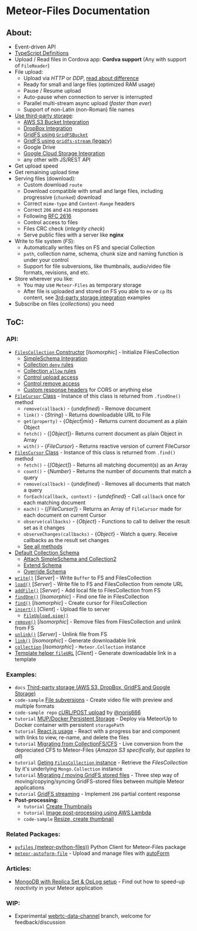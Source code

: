 # Meteor-Files Documentation

## About:

- Event-driven API
- [TypeScript Definitions](https://github.com/VeliovGroup/Meteor-Files/blob/master/docs/typescript-definitions.md)
- Upload / Read files in Cordova app: __Cordva support__ (Any with support of `FileReader`)
- File upload:
  - Upload via *HTTP* or *DDP*, [read about difference](https://github.com/VeliovGroup/Meteor-Files/blob/master/docs/about-transports.md#about-upload-transports)
  - Ready for small and large files (optimized RAM usage)
  - Pause / Resume upload
  - Auto-pause when connection to server is interrupted
  - Parallel multi-stream async upload (*faster than ever*)
  - Support of non-Latin (non-Roman) file names
- [Use third-party storage](https://github.com/VeliovGroup/Meteor-Files/blob/master/docs/3rd-party-storage.md):
  - [AWS S3 Bucket Integration](https://github.com/VeliovGroup/Meteor-Files/blob/master/docs/aws-s3-integration.md)
  - [DropBox Integration](https://github.com/VeliovGroup/Meteor-Files/blob/master/docs/dropbox-integration.md)
  - [GridFS using `GridFSBucket`](https://github.com/VeliovGroup/Meteor-Files/blob/master/docs/gridfs-bucket-integration.md#use-gridfs-with-gridfsbucket-as-a-storage)
  - [GridFS using `gridfs-stream` (legacy)](https://github.com/VeliovGroup/Meteor-Files/blob/master/docs/gridfs-integration.md)
  - Google Drive
  - [Google Cloud Storage Integration](https://github.com/VeliovGroup/Meteor-Files/blob/master/docs/google-cloud-storage-integration.md)
  - any other with JS/REST API
- Get upload speed
- Get remaining upload time
- Serving files (download):
  - Custom download `route`
  - Download compatible with small and large files, including progressive (`chunked`) download
  - Correct `mime-type` and `Content-Range` headers
  - Correct `206` and `416` responses
  - Following [RFC 2616](https://tools.ietf.org/html/rfc2616)
  - Control access to files
  - Files CRC check (*integrity check*)
  - Serve public files with a server like __nginx__
- Write to file system (*FS*):
  - Automatically writes files on FS and special Collection
  - `path`, collection name, schema, chunk size and naming function is under your control
  - Support for file subversions, like thumbnails, audio/video file formats, revisions, and etc.
- Store wherever you like:
  - You may use `Meteor-Files` as temporary storage
  - After file is uploaded and stored on FS you able to `mv` or `cp` its content, see [3rd-party storage integration](https://github.com/VeliovGroup/Meteor-Files/blob/master/docs/3rd-party-storage.md) examples
- Subscribe on files (*collections*) you need

## ToC:

### API:

- [`FilesCollection` Constructor](https://github.com/VeliovGroup/Meteor-Files/blob/master/docs/constructor.md) [*Isomorphic*] - Initialize FilesCollection
  - [SimpleSchema Integration](https://github.com/VeliovGroup/Meteor-Files/blob/master/docs/constructor.md#attach-schema-isomorphic)
  - [Collection `deny` rules](https://github.com/VeliovGroup/Meteor-Files/blob/master/docs/constructor.md#deny-collection-interaction-on-client-server)
  - [Collection `allow` rules](https://github.com/VeliovGroup/Meteor-Files/blob/master/docs/constructor.md#allow-collection-interaction-on-client-server)
  - [Control upload access](https://github.com/VeliovGroup/Meteor-Files/blob/master/docs/constructor.md#use-onbeforeupload-to-avoid-unauthorized-upload)
  - [Control remove access](https://github.com/VeliovGroup/Meteor-Files/blob/master/docs/constructor.md#use-onbeforeremove-to-avoid-unauthorized-remove)
  - [Custom response headers](https://github.com/VeliovGroup/Meteor-Files/blob/master/docs/custom-response-headers.md#custom-response-headers) for CORS or anything else
- [`FileCursor` Class](https://github.com/VeliovGroup/Meteor-Files/blob/master/docs/FileCursor.md) - Instance of this class is returned from `.findOne()` method
  - `remove(callback)` - {*undefined*} - Remove document
  - `link()` - {*String*} - Returns downloadable URL to File
  - `get(property)` - {*Object*|*mix*} - Returns current document as a plain Object
  - `fetch()` - {[*Object*]}- Returns current document as plain Object in Array
  - `with()` - {*FileCursor*} - Returns reactive version of current FileCursor
- [`FilesCursor` Class](https://github.com/VeliovGroup/Meteor-Files/blob/master/docs/FilesCursor.md) - Instance of this class is returned from `.find()` method
  - `fetch()` - {*[Object]*} - Returns all matching document(s) as an Array
  - `count()` - {*Number*} - Returns the number of documents that match a query
  - `remove(callback)` - {*undefined*} - Removes all documents that match a query
  - `forEach(callback, context)` - {*undefined*} - Call `callback` once for each matching document
  - `each()` - {*[FileCursor]*} - Returns an Array of `FileCursor` made for each document on current Cursor
  - `observe(callbacks)` - {*Object*} - Functions to call to deliver the result set as it changes
  - `observeChanges(callbacks)` - {*Object*} - Watch a query. Receive callbacks as the result set changes
  - [See all methods](https://github.com/VeliovGroup/Meteor-Files/blob/master/docs/FilesCursor.md)
- [Default Collection Schema](https://github.com/VeliovGroup/Meteor-Files/blob/master/docs/schema.md#schema)
  - [Attach SimpleSchema and Collection2](https://github.com/VeliovGroup/Meteor-Files/blob/master/docs/schema.md#attach-schema-recommended)
  - [Extend Schema](https://github.com/VeliovGroup/Meteor-Files/blob/master/docs/schema.md#extend-default-schema)
  - [Override Schema](https://github.com/VeliovGroup/Meteor-Files/blob/master/docs/schema.md#pass-your-own-schema-not-recommended)
- [`write()`](https://github.com/VeliovGroup/Meteor-Files/blob/master/docs/write.md) [*Server*] - Write `Buffer` to FS and FilesCollection
- [`load()`](https://github.com/VeliovGroup/Meteor-Files/blob/master/docs/load.md) [*Server*] - Write file to FS and FilesCollection from remote URL
- [`addFile()`](https://github.com/VeliovGroup/Meteor-Files/blob/master/docs/addFile.md) [*Server*] - Add local file to FilesCollection from FS
- [`findOne()`](https://github.com/VeliovGroup/Meteor-Files/blob/master/docs/findOne.md) [*Isomorphic*] - Find one file in FilesCollection
- [`find()`](https://github.com/VeliovGroup/Meteor-Files/blob/master/docs/find.md) [*Isomorphic*] - Create cursor for FilesCollection
- [`insert()`](https://github.com/VeliovGroup/Meteor-Files/blob/master/docs/insert.md) [*Client*] - Upload file to server
  - [`FileUpload.pipe()`](https://github.com/VeliovGroup/Meteor-Files/blob/master/docs/insert.md#piping)
- [`remove()`](https://github.com/VeliovGroup/Meteor-Files/blob/master/docs/remove.md) [*Isomorphic*] - Remove files from FilesCollection and unlink from FS
- [`unlink()`](https://github.com/VeliovGroup/Meteor-Files/blob/master/docs/unlink.md) [*Server*] - Unlink file from FS
- [`link()`](https://github.com/VeliovGroup/Meteor-Files/blob/master/docs/link.md) [*Isomorphic*] - Generate downloadable link
- [`collection`](https://github.com/VeliovGroup/Meteor-Files/blob/master/docs/collection.md) [*Isomorphic*] - `Meteor.Collection` instance
- [Template helper `fileURL`](https://github.com/VeliovGroup/Meteor-Files/blob/master/docs/template-helper.md) [*Client*] - Generate downloadable link in a template

### Examples:

- `docs` [Third-party storage (AWS S3, DropBox, GridFS and Google Storage)](https://github.com/VeliovGroup/Meteor-Files/blob/master/docs/3rd-party-storage.md)
- `code-sample` [File subversions](https://github.com/VeliovGroup/Meteor-Files/blob/master/docs/file-subversions.md) - Create video file with preview and multiple formats
- `code-sample repo` [cURL/POST upload](https://github.com/noris666/Meteor-Files-POST-Example) by [@noris666](https://github.com/noris666)
- `tutorial` [MUP/Docker Persistent Storage](https://github.com/VeliovGroup/Meteor-Files/blob/master/docs/meteorup-usage.md) - Deploy via MeteorUp to Docker container with persistent `storagePath`
- `tutorial` [React.js usage](https://github.com/VeliovGroup/Meteor-Files/blob/master/docs/react-example.md) - React with a progress bar and component with links to view, re-name, and delete the files
- `tutorial` [Migrating from CollectionFS/CFS](https://github.com/VeliovGroup/Meteor-Files/blob/master/docs/convert-from-cfs-to-meteor-files.md) - Live conversion from the depreciated CFS to Meteor-Files (*Amazon S3 specifically, but applies to all*)
- `tutorial` [Geting `FilesCollection` instance](https://github.com/VeliovGroup/Meteor-Files/blob/master/docs/collection-instances.md#filescollection-instances-and-mongocollection-instances) - Retrieve the *FilesCollection* by it's underlying `Mongo.Collection` instance
- `tutorial` [Migrating / moving GridFS stored files](https://github.com/VeliovGroup/Meteor-Files/blob/master/docs/gridfs-migration.md) - Three step way of moving/copying/syncing GridFS-stored files between multiple Meteor applications
- `tutorial` [GridFS streaming](https://github.com/VeliovGroup/Meteor-Files/blob/master/docs/gridfs-streaming.md) - Implement `206` partial content response
- __Post-processing:__
  - `tutorial` [Create Thumbnails](https://github.com/VeliovGroup/Meteor-Files/blob/master/docs/image-processing.md)
  - `tutorial` [Image post-processing using AWS Lambda](https://github.com/VeliovGroup/Meteor-Files/blob/master/docs/aws-s3-integration.md#further-image-jpeg-png-processing-with-aws-lambda)
  - `code-sample` [Resize, create thumbnail](https://github.com/VeliovGroup/Meteor-Files-Demos/blob/master/demo/imports/server/image-processing.js#L19)

### Related Packages:

- [`pyfiles` (meteor-python-files))](https://github.com/VeliovGroup/meteor-python-files) Python Client for Meteor-Files package
- [`meteor-autoform-file`](https://github.com/VeliovGroup/meteor-autoform-file) - Upload and manage files with [autoForm](https://github.com/aldeed/meteor-autoform)

### Articles:

- [MongoDB with Replica Set & OpLog setup](https://veliovgroup.com/article/2qsjtNf8NSB9XxZDh/mongodb-replica-set-with-oplog) - Find out how to speed-up *reactivity* in your Meteor application

### WIP:

- Experimental [webrtc-data-channel](https://github.com/VeliovGroup/Meteor-Files/tree/webrtc-data-channel) branch, welcome for feedback/discussion

